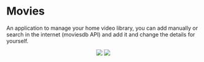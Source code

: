 # Movies
An application to manage your home video library, you can add manually or search in the internet (moviesdb API) and add it and change the details for yourself.  
<p align="center">
  <img max-width:50px src="http://up419.siz.co.il/up3/tq3ttoamky0z.jpg" width:10px>
  <img max-width:50px src="http://up419.siz.co.il/up2/nyzwmmkooiwj.jpg" style="max-width:70%">
</p>


